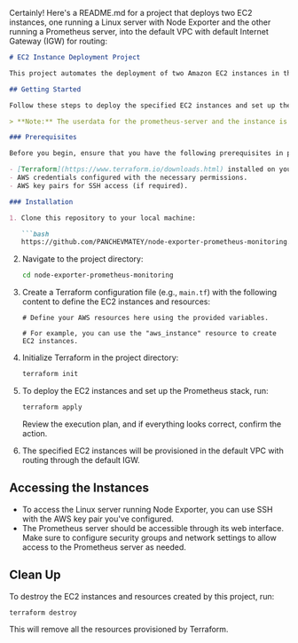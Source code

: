 Certainly! Here's a README.md for a project that deploys two EC2 instances, one running a Linux server with Node Exporter and the other running a Prometheus server, into the default VPC with default Internet Gateway (IGW) for routing:

```markdown
# EC2 Instance Deployment Project

This project automates the deployment of two Amazon EC2 instances in the default Virtual Private Cloud (VPC). One instance runs a Linux server with Node Exporter, and the other runs a Prometheus server. The default Internet Gateway (IGW) in the VPC is used for routing.

## Getting Started

Follow these steps to deploy the specified EC2 instances and set up the Prometheus monitoring stack in your AWS environment.

> **Note:** The userdata for the prometheus-server and the instance is currently not functioning!

### Prerequisites

Before you begin, ensure that you have the following prerequisites in place:

- [Terraform](https://www.terraform.io/downloads.html) installed on your local machine.
- AWS credentials configured with the necessary permissions.
- AWS key pairs for SSH access (if required).

### Installation

1. Clone this repository to your local machine:

   ```bash
   https://github.com/PANCHEVMATEY/node-exporter-prometheus-monitoring.git
   ```

2. Navigate to the project directory:

   ```bash
   cd node-exporter-prometheus-monitoring
   ```

3. Create a Terraform configuration file (e.g., `main.tf`) with the following content to define the EC2 instances and resources:

   ```hcl
   # Define your AWS resources here using the provided variables.

   # For example, you can use the "aws_instance" resource to create EC2 instances.
   ```

4. Initialize Terraform in the project directory:

   ```bash
   terraform init
   ```

5. To deploy the EC2 instances and set up the Prometheus stack, run:

   ```bash
   terraform apply
   ```

   Review the execution plan, and if everything looks correct, confirm the action.

6. The specified EC2 instances will be provisioned in the default VPC with routing through the default IGW.

## Accessing the Instances

- To access the Linux server running Node Exporter, you can use SSH with the AWS key pair you've configured.
- The Prometheus server should be accessible through its web interface. Make sure to configure security groups and network settings to allow access to the Prometheus server as needed.

## Clean Up

To destroy the EC2 instances and resources created by this project, run:

```bash
terraform destroy
```

This will remove all the resources provisioned by Terraform.


```